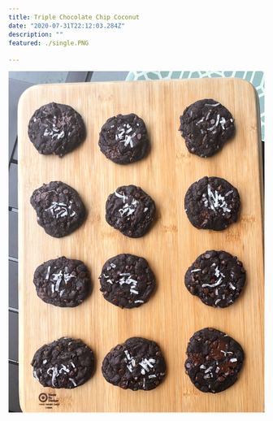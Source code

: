```yaml
---
title: Triple Chocolate Chip Coconut
date: "2020-07-31T22:12:03.284Z"
description: ""
featured: ./single.PNG

---
```


![Look at all of those triple chocolate chip cookies](./plate.JPG)